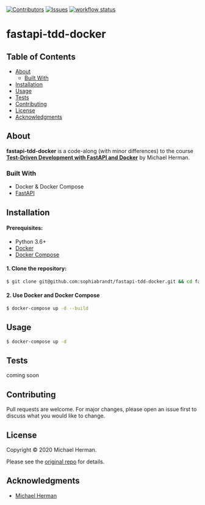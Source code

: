 [![Contributors][contributors-shield]][contributors-url]
[![Issues][issues-shield]][issues-url]
[![workflow status][workflow-shield]][workflow-url]


# fastapi-tdd-docker

## Table of Contents

- [About](#about)
  - [Built With](#built-with)
- [Installation](#installation)
- [Usage](#usage)
- [Tests](#tests)
- [Contributing](#contributing)
- [License](#license)
- [Acknowledgments](#acknowledgments)

## About

**fastapi-tdd-docker** is a code-along (with minor differences) to the course **[Test-Driven Development with FastAPI and Docker][tddfastapi]** by Michael Herman.

### Built With

- Docker & Docker Compose
- [FastAPI](https://fastapi.tiangolo.com/)

## Installation

#### Prerequisites:

- Python 3.6+
- [Docker](https://www.docker.com/)
- [Docker Compose](https://docs.docker.com/compose/)

#### 1. Clone the repository:

```bash
$ git clone git@github.com:sophiabrandt/fastapi-tdd-docker.git && cd fastapi-tdd-docker
```

#### 2. Use Docker and Docker Compose

```bash
$ docker-compose up -d --build
```

## Usage

```bash
$ docker-compose up -d
```

## Tests

coming soon

## Contributing

Pull requests are welcome. For major changes, please open an issue first to discuss what you would like to change.

## License

Copyright © 2020 Michael Herman.

Please see the [original repo](https://github.com/testdrivenio/fastapi-tdd-docker) for details.

## Acknowledgments

* [Michael Herman](https://mherman.org/)

[contributors-shield]: https://img.shields.io/github/contributors/sophiabrandt/fastapi-tdd-docker.svg?style=flat-square
[contributors-url]: https://github.com/sophiabrandt/fastapi-tdd-docker/graphs/contributors
[issues-shield]: https://img.shields.io/github/issues/sophiabrandt/fastapi-tdd-docker.svg?style=flat-square
[issues-url]: https://github.com/sophiabrandt/fastapi-tdd-docker/issues
[workflow-shield]: https://github.com/sophiabrandt/fastapi-tdd-docker/workflows/Continuous%20Integration%20and%20Delivery/badge.svg?style=flat-square&branch=master
[workflow-url]: https://gitlab.com/sophiabrandt/fastapi-tdd-docker/commits/master
[tddfastapi]: https://testdriven.io/courses/tdd-fastapi/
